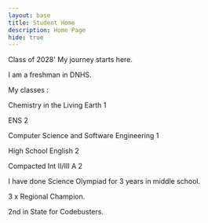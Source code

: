 ```yaml
---
layout: base
title: Student Home 
description: Home Page
hide: true
---
```

Class of 2028'
My journey starts here.
 

I am a freshman in DNHS. 

My classes :

Chemistry in the Living Earth 1

ENS 2

Computer Science and Software Engineering 1

High School English 2

Compacted Int II/III A 2

I have done Science Olympiad for 3 years in middle school.

3 x Regional Champion. 

2nd in State for Codebusters. 